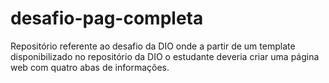 # desafio-pag-completa
Repositório referente ao desafio da DIO onde a partir de um template disponibilizado no repositório da DIO o estudante deveria criar uma página web com quatro abas de informações.
